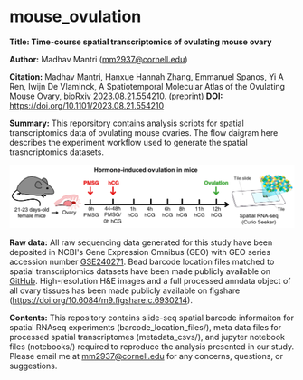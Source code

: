 # mouse_ovulation

**Title: Time-course spatial transcriptomics of ovulating mouse ovary**

**Author:** Madhav Mantri (mm2937@cornell.edu)

**Citation:** Madhav Mantri, Hanxue Hannah Zhang, Emmanuel Spanos, Yi A Ren, Iwijn De Vlaminck, A Spatiotemporal Molecular Atlas of the Ovulating Mouse Ovary, bioRxiv 2023.08.21.554210. (preprint)
**DOI:** https://doi.org/10.1101/2023.08.21.554210

**Summary:** This reporsitory contains analysis scripts for spatial transcriptomics data of ovulating mouse ovaries. The flow daigram here describes the experiment workflow used to generate the spatial trasncriptomics datasets.

![alt text](https://github.com/madhavmantri/mouse_ovulation/blob/main/GITHUB_WORKFLOW.png)

**Raw data:** All raw sequencing data generated for this study have been deposited in NCBI's Gene Expression Omnibus (GEO) with GEO series accession number [GSE240271](https://www.ncbi.nlm.nih.gov/geo/query/acc.cgi?acc=GSE240271). Bead barcode location files matched to spatial transcriptomics datasets have been made publicly available on [GitHub](https://github.com/madhavmantri/mouse_ovulation/tree/main/barcode_location_files). High-resolution H&E images and a full processed anndata object of all ovary tissues has been made publicly available on figshare (https://doi.org/10.6084/m9.figshare.c.6930214). 

**Contents:** This repository contains slide-seq spatial barcode informaiton for spatial RNAseq experiments (barcode_location_files/), meta data files for processed spatial transcriptomes (metadata_csvs/), and jupyter notebook files (notebooks/) required to reproduce the analysis presented in our study. Please email me at mm2937@cornell.edu for any concerns, questions, or suggestions.
